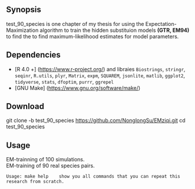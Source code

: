 ## Synopsis
test_90_species is one chapter of my thesis for using the Expectation-Maximization algorithm to train the hidden substituion models **(GTR, EM94)**
to find the to find maximum-likelihood estimates for model parameters.  

## Dependencies
* [R 4.0 +]  (https://www.r-project.org/) and libraies `Biostrings`, `stringr`, `seqinr`, `R.utils`, `plyr`, `Matrix`, `expm`, `SQUAREM`, `jsonlite`, `matlib`, `ggplot2`, `tidyverse`, `stats`, `dfoptim`, `purrr`, `ggrepel`
* [GNU Make] (https://www.gnu.org/software/make/)

## Download
git clone -b test_90_species https://github.com/NonglongSu/EMziqi.git 
cd test_90_species          

## Usage  
EM-trainning of 100 simulations.  
EM-training of 90 real species pairs.  

```
Usage: make help    show you all commands that you can repeat this research from scratch.

```
